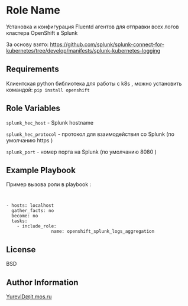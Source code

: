 Role Name
=========
Установка и конфигурация Fluentd агентов для отправки всех логов кластера OpenShift в Splunk

За основу взято: https://github.com/splunk/splunk-connect-for-kubernetes/tree/develop/manifests/splunk-kubernetes-logging 

Requirements
------------

Клиентская python библиотека для работы с k8s , можно установить командой:  ```pip install openshift```

Role Variables
--------------


```splunk_hec_host```  -  Splunk hostname 

```splunk_hec_protocol```  - протокол для взаимодействия со Splunk (по умолчанию https )

```splunk_port```  - номер порта на Splunk (по умолчанию  8080 )


Example Playbook
----------------

Пример вызова роли в playbook :

```


- hosts: localhost
  gather_facts: no
  become: no
  tasks:
    - include_role:
                 name: openshift_splunk_logs_aggregation

```

License
-------

BSD

Author Information
------------------

YurevID@it.mos.ru 
